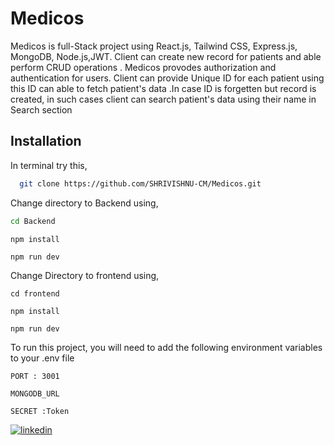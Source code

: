 
# Medicos

Medicos is full-Stack project using React.js, Tailwind CSS, Express.js, MongoDB, Node.js,JWT.
Client can create new record for patients and able perform CRUD operations .
Medicos provodes authorization and authentication for users.
Client can provide Unique ID for each patient using this ID can able to fetch patient's data .In case ID is forgetten but record is created, in such cases client can search patient's data using their name in Search section 

## Installation

In terminal try this,

```bash
  git clone https://github.com/SHRIVISHNU-CM/Medicos.git
```

Change directory to Backend using,

```bash
cd Backend
```
```
npm install
```
```
npm run dev
```
Change Directory to frontend using,
```
cd frontend
```
```
npm install
```
```
npm run dev
```
To run this project, you will need to add the following environment variables to your .env file

`PORT : 3001`

`MONGODB_URL `

`SECRET :Token`

[![linkedin](https://img.shields.io/badge/linkedin-0A66C2?style=for-the-badge&logo=linkedin&logoColor=white)](https://www.linkedin.com/in/shrivishnu-cm-070b78274/)

